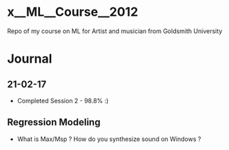 # x__ML__Course__2012
Repo of my course on ML for Artist and musician from Goldsmith University

# Journal

## 21-02-17

* Completed Session 2 - 98.8% :)


## Regression Modeling

* What is Max/Msp ? How do you synthesize sound on Windows ?

